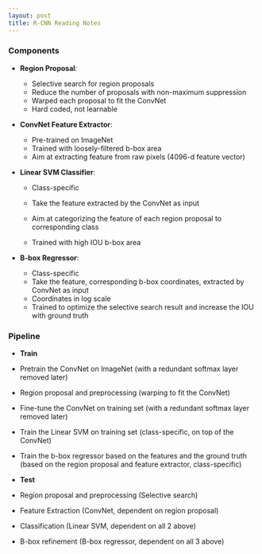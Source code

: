 ```yaml
---
layout: post
title: R-CNN Reading Notes
---
```


### Components

+ **Region Proposal**:

  + Selective search for region proposals
  + Reduce the number of proposals with non-maximum suppression
  + Warped each proposal to fit the ConvNet
  + Hard coded, not learnable

+ **ConvNet Feature Extractor**:

  + Pre-trained on ImageNet
  + Trained with loosely-filtered b-box area
  + Aim at extracting feature from raw pixels (4096-d feature vector)

+ **Linear SVM Classifier**:

  + Class-specific
  + Take the feature extracted by the ConvNet as input

  + Aim at categorizing the feature of each region proposal to corresponding class
  + Trained with high IOU b-box area

+ **B-box Regressor**:

  + Class-specific
  + Take the feature, corresponding b-box coordinates, extracted by ConvNet as input
  + Coordinates in log scale
  + Trained to optimize the selective search result and increase the IOU with ground truth

### Pipeline

+ **Train**
 + Pretrain the ConvNet on ImageNet (with a redundant softmax layer removed later)
 + Region proposal and preprocessing (warping to fit the ConvNet)
 + Fine-tune the ConvNet on training set (with a redundant softmax layer removed later)
 + Train the Linear SVM on training set (class-specific, on top of the ConvNet)
 + Train the b-box regressor based on the features and the ground truth (based on the region proposal and feature extractor, class-specific)

+ **Test**
 + Region proposal and preprocessing (Selective search)
 + Feature Extraction (ConvNet, dependent on region proposal)
 + Classification (Linear SVM, dependent on all 2 above)
 + B-box refinement (B-box regressor, dependent on all 3 above)

